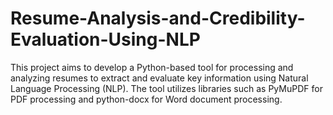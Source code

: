 # Resume-Analysis-and-Credibility-Evaluation-Using-NLP
This project aims to develop a Python-based tool for processing and analyzing resumes to extract and evaluate key information using Natural Language Processing (NLP). The tool utilizes libraries such as PyMuPDF for PDF processing and python-docx for Word document processing. 
